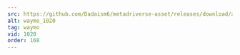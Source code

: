 ```yaml
---
src: https://github.com/Dadaism6/metadriverse-asset/releases/download/assetsv1.0.3/waymo_1020.mp4
alt: waymo_1020
tag: waymo
vid: 1020
order: 168
---
```

